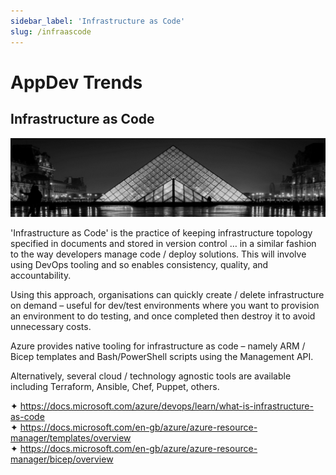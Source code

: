 ```yaml
---
sidebar_label: 'Infrastructure as Code'
slug: /infraascode
---
```


# AppDev Trends

## Infrastructure as Code

![](images/10-infraascode.png)

'Infrastructure as Code' is the practice of keeping infrastructure topology specified in documents and stored in version control … in a similar fashion to the way developers manage code / deploy solutions. This will involve using DevOps tooling and so enables consistency, quality, and accountability.

Using this approach, organisations can quickly create / delete infrastructure on demand – useful for dev/test environments where you want to provision an environment to do testing, and once completed then destroy it to avoid unnecessary costs. 

Azure provides native tooling for infrastructure as code – namely ARM / Bicep templates and Bash/PowerShell scripts using the Management API.

Alternatively, several cloud / technology agnostic tools are available including Terraform, Ansible, Chef, Puppet, others.

&#x2726; <https://docs.microsoft.com/azure/devops/learn/what-is-infrastructure-as-code>  
&#x2726; <https://docs.microsoft.com/en-gb/azure/azure-resource-manager/templates/overview>  
&#x2726; <https://docs.microsoft.com/en-gb/azure/azure-resource-manager/bicep/overview>  
